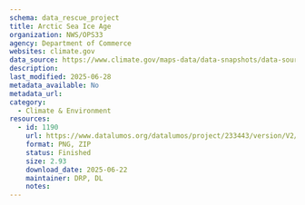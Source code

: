 ```yaml
---
schema: data_rescue_project 
title: Arctic Sea Ice Age
organization: NWS/OPS33
agency: Department of Commerce
websites: climate.gov
data_source: https://www.climate.gov/maps-data/data-snapshots/data-source/arctic-sea-ice-age
description: 
last_modified: 2025-06-28
metadata_available: No
metadata_url: 
category:
  - Climate & Environment 
resources:
  - id: 1190
    url: https://www.datalumos.org/datalumos/project/233443/version/V2/view
    format: PNG, ZIP
    status: Finished
    size: 2.93
    download_date: 2025-06-22
    maintainer: DRP, DL
    notes: 
---
```

